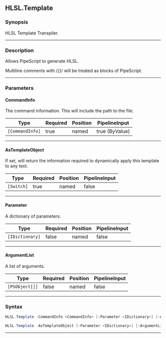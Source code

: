 HLSL.Template
-------------
### Synopsis
HLSL Template Transpiler.

---
### Description

Allows PipeScript to generate HLSL.

Multiline comments with /*{}*/ will be treated as blocks of PipeScript.

---
### Parameters
#### **CommandInfo**

The command information.  This will include the path to the file.






|Type           |Required|Position|PipelineInput |
|---------------|--------|--------|--------------|
|`[CommandInfo]`|true    |named   |true (ByValue)|



---
#### **AsTemplateObject**

If set, will return the information required to dynamically apply this template to any text.






|Type      |Required|Position|PipelineInput|
|----------|--------|--------|-------------|
|`[Switch]`|true    |named   |false        |



---
#### **Parameter**

A dictionary of parameters.






|Type           |Required|Position|PipelineInput|
|---------------|--------|--------|-------------|
|`[IDictionary]`|false   |named   |false        |



---
#### **ArgumentList**

A list of arguments.






|Type          |Required|Position|PipelineInput|
|--------------|--------|--------|-------------|
|`[PSObject[]]`|false   |named   |false        |



---
### Syntax
```PowerShell
HLSL.Template -CommandInfo <CommandInfo> [-Parameter <IDictionary>] [-ArgumentList <PSObject[]>] [<CommonParameters>]
```
```PowerShell
HLSL.Template -AsTemplateObject [-Parameter <IDictionary>] [-ArgumentList <PSObject[]>] [<CommonParameters>]
```
---

